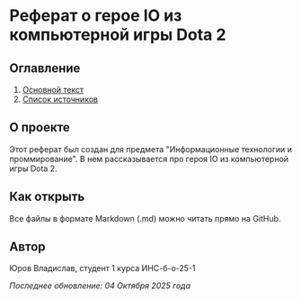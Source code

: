 # Реферат о герое IO из компьютерной игры Dota 2

## Оглавление
1. [Основной текст](main.md)
2. [Список источников](sources.md)

## О проекте
Этот реферат был создан для предмета "Информационные технологии и проммирование".
В нем рассказывается про героя IO из компьютерной игры Dota 2.

## Как открыть
Все файлы в формате Markdown (.md) можно читать прямо на GitHub.


## Автор
Юров Владислав, студент 1 курса ИНС-б-о-25-1

*Последнее обновление: 04 Октября 2025 года*

